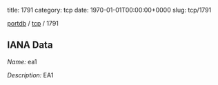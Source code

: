 title: 1791
category: tcp
date: 1970-01-01T00:00:00+0000
slug: tcp/1791

[portdb](/) / [tcp](/category/tcp.html) / 1791


## IANA Data

_Name:_ ea1

_Description:_ EA1

